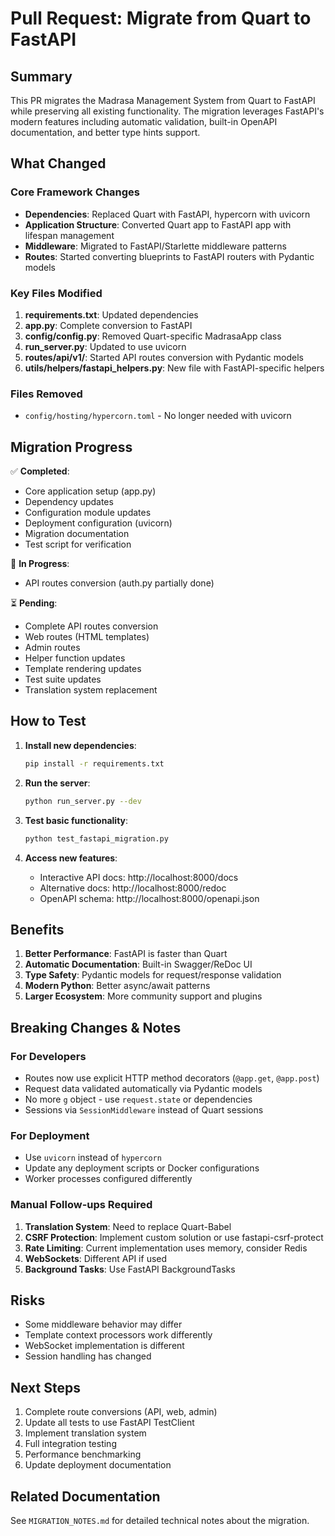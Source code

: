 # Pull Request: Migrate from Quart to FastAPI

## Summary

This PR migrates the Madrasa Management System from Quart to FastAPI while preserving all existing functionality. The migration leverages FastAPI's modern features including automatic validation, built-in OpenAPI documentation, and better type hints support.

## What Changed

### Core Framework Changes
- **Dependencies**: Replaced Quart with FastAPI, hypercorn with uvicorn
- **Application Structure**: Converted Quart app to FastAPI app with lifespan management
- **Middleware**: Migrated to FastAPI/Starlette middleware patterns
- **Routes**: Started converting blueprints to FastAPI routers with Pydantic models

### Key Files Modified
1. **requirements.txt**: Updated dependencies
2. **app.py**: Complete conversion to FastAPI
3. **config/config.py**: Removed Quart-specific MadrasaApp class
4. **run_server.py**: Updated to use uvicorn
5. **routes/api/v1/**: Started API routes conversion with Pydantic models
6. **utils/helpers/fastapi_helpers.py**: New file with FastAPI-specific helpers

### Files Removed
- `config/hosting/hypercorn.toml` - No longer needed with uvicorn

## Migration Progress

✅ **Completed**:
- Core application setup (app.py)
- Dependency updates
- Configuration module updates
- Deployment configuration (uvicorn)
- Migration documentation
- Test script for verification

🚧 **In Progress**:
- API routes conversion (auth.py partially done)

⏳ **Pending**:
- Complete API routes conversion
- Web routes (HTML templates)
- Admin routes
- Helper function updates
- Template rendering updates
- Test suite updates
- Translation system replacement

## How to Test

1. **Install new dependencies**:
   ```bash
   pip install -r requirements.txt
   ```

2. **Run the server**:
   ```bash
   python run_server.py --dev
   ```

3. **Test basic functionality**:
   ```bash
   python test_fastapi_migration.py
   ```

4. **Access new features**:
   - Interactive API docs: http://localhost:8000/docs
   - Alternative docs: http://localhost:8000/redoc
   - OpenAPI schema: http://localhost:8000/openapi.json

## Benefits

1. **Better Performance**: FastAPI is faster than Quart
2. **Automatic Documentation**: Built-in Swagger/ReDoc UI
3. **Type Safety**: Pydantic models for request/response validation
4. **Modern Python**: Better async/await patterns
5. **Larger Ecosystem**: More community support and plugins

## Breaking Changes & Notes

### For Developers
- Routes now use explicit HTTP method decorators (`@app.get`, `@app.post`)
- Request data validated automatically via Pydantic models
- No more `g` object - use `request.state` or dependencies
- Sessions via `SessionMiddleware` instead of Quart sessions

### For Deployment
- Use `uvicorn` instead of `hypercorn`
- Update any deployment scripts or Docker configurations
- Worker processes configured differently

### Manual Follow-ups Required
1. **Translation System**: Need to replace Quart-Babel
2. **CSRF Protection**: Implement custom solution or use fastapi-csrf-protect
3. **Rate Limiting**: Current implementation uses memory, consider Redis
4. **WebSockets**: Different API if used
5. **Background Tasks**: Use FastAPI BackgroundTasks

## Risks

- Some middleware behavior may differ
- Template context processors work differently
- WebSocket implementation is different
- Session handling has changed

## Next Steps

1. Complete route conversions (API, web, admin)
2. Update all tests to use FastAPI TestClient
3. Implement translation system
4. Full integration testing
5. Performance benchmarking
6. Update deployment documentation

## Related Documentation

See `MIGRATION_NOTES.md` for detailed technical notes about the migration.